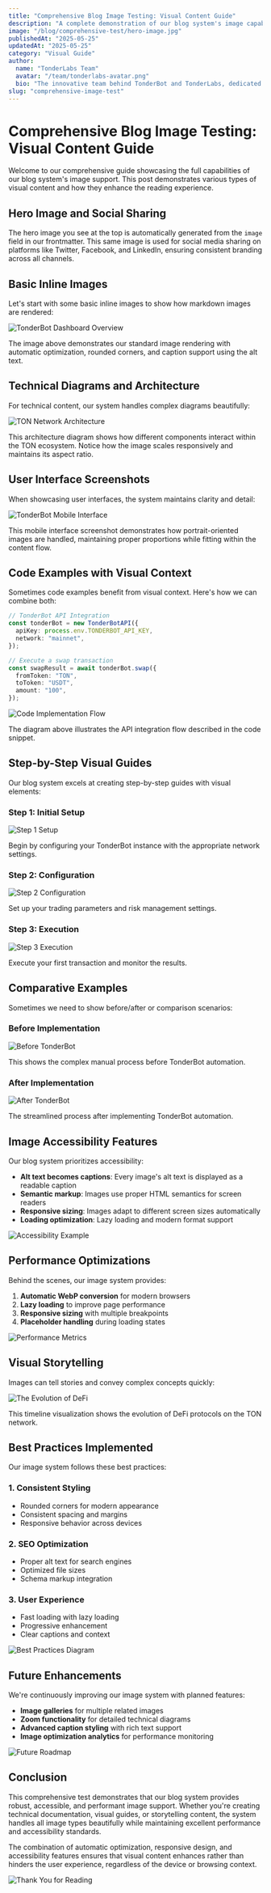 ```yaml
---
title: "Comprehensive Blog Image Testing: Visual Content Guide"
description: "A complete demonstration of our blog system's image capabilities, featuring hero images, inline content images, technical diagrams, and visual storytelling examples."
image: "/blog/comprehensive-test/hero-image.jpg"
publishedAt: "2025-05-25"
updatedAt: "2025-05-25"
category: "Visual Guide"
author:
  name: "TonderLabs Team"
  avatar: "/team/tonderlabs-avatar.png"
  bio: "The innovative team behind TonderBot and TonderLabs, dedicated to building next-generation Web3 solutions on the TON Network."
slug: "comprehensive-image-test"
---
```


# Comprehensive Blog Image Testing: Visual Content Guide

Welcome to our comprehensive guide showcasing the full capabilities of our blog system's image support. This post demonstrates various types of visual content and how they enhance the reading experience.

## Hero Image and Social Sharing

The hero image you see at the top is automatically generated from the `image` field in our frontmatter. This same image is used for social media sharing on platforms like Twitter, Facebook, and LinkedIn, ensuring consistent branding across all channels.

## Basic Inline Images

Let's start with some basic inline images to show how markdown images are rendered:

![TonderBot Dashboard Overview](https://via.placeholder.com/800x450/3DB3FC/FFFFFF?text=TonderBot+Dashboard+Overview)

The image above demonstrates our standard image rendering with automatic optimization, rounded corners, and caption support using the alt text.

## Technical Diagrams and Architecture

For technical content, our system handles complex diagrams beautifully:

![TON Network Architecture](https://via.placeholder.com/900x500/5C80FA/FFFFFF?text=TON+Network+Architecture+Diagram)

This architecture diagram shows how different components interact within the TON ecosystem. Notice how the image scales responsively and maintains its aspect ratio.

## User Interface Screenshots

When showcasing user interfaces, the system maintains clarity and detail:

![TonderBot Mobile Interface](https://via.placeholder.com/400x600/936BF9/FFFFFF?text=Mobile+Interface)

This mobile interface screenshot demonstrates how portrait-oriented images are handled, maintaining proper proportions while fitting within the content flow.

## Code Examples with Visual Context

Sometimes code examples benefit from visual context. Here's how we can combine both:

```typescript
// TonderBot API Integration
const tonderBot = new TonderBotAPI({
  apiKey: process.env.TONDERBOT_API_KEY,
  network: "mainnet",
});

// Execute a swap transaction
const swapResult = await tonderBot.swap({
  fromToken: "TON",
  toToken: "USDT",
  amount: "100",
});
```

![Code Implementation Flow](https://via.placeholder.com/800x300/FF6B6B/FFFFFF?text=API+Integration+Flow+Diagram)

The diagram above illustrates the API integration flow described in the code snippet.

## Step-by-Step Visual Guides

Our blog system excels at creating step-by-step guides with visual elements:

### Step 1: Initial Setup

![Step 1 Setup](https://via.placeholder.com/600x300/4ECDC4/FFFFFF?text=Step+1%3A+Initial+Setup)

Begin by configuring your TonderBot instance with the appropriate network settings.

### Step 2: Configuration

![Step 2 Configuration](https://via.placeholder.com/600x300/45B7D1/FFFFFF?text=Step+2%3A+Configuration)

Set up your trading parameters and risk management settings.

### Step 3: Execution

![Step 3 Execution](https://via.placeholder.com/600x300/96CEB4/FFFFFF?text=Step+3%3A+Execution)

Execute your first transaction and monitor the results.

## Comparative Examples

Sometimes we need to show before/after or comparison scenarios:

### Before Implementation

![Before TonderBot](https://via.placeholder.com/700x350/E74C3C/FFFFFF?text=Manual+Trading+Process)

This shows the complex manual process before TonderBot automation.

### After Implementation

![After TonderBot](https://via.placeholder.com/700x350/27AE60/FFFFFF?text=Automated+Trading+with+TonderBot)

The streamlined process after implementing TonderBot automation.

## Image Accessibility Features

Our blog system prioritizes accessibility:

- **Alt text becomes captions**: Every image's alt text is displayed as a readable caption
- **Semantic markup**: Images use proper HTML semantics for screen readers
- **Responsive sizing**: Images adapt to different screen sizes automatically
- **Loading optimization**: Lazy loading and modern format support

![Accessibility Example](https://via.placeholder.com/500x250/9B59B6/FFFFFF?text=Accessibility+First+Design)

## Performance Optimizations

Behind the scenes, our image system provides:

1. **Automatic WebP conversion** for modern browsers
2. **Lazy loading** to improve page performance
3. **Responsive sizing** with multiple breakpoints
4. **Placeholder handling** during loading states

![Performance Metrics](https://via.placeholder.com/800x400/F39C12/FFFFFF?text=Performance+Optimization+Results)

## Visual Storytelling

Images can tell stories and convey complex concepts quickly:

![The Evolution of DeFi](https://via.placeholder.com/900x400/8E44AD/FFFFFF?text=The+Evolution+of+DeFi+on+TON)

This timeline visualization shows the evolution of DeFi protocols on the TON network.

## Best Practices Implemented

Our image system follows these best practices:

### 1. Consistent Styling

- Rounded corners for modern appearance
- Consistent spacing and margins
- Responsive behavior across devices

### 2. SEO Optimization

- Proper alt text for search engines
- Optimized file sizes
- Schema markup integration

### 3. User Experience

- Fast loading with lazy loading
- Progressive enhancement
- Clear captions and context

![Best Practices Diagram](https://via.placeholder.com/700x400/1ABC9C/FFFFFF?text=Image+Best+Practices+Implementation)

## Future Enhancements

We're continuously improving our image system with planned features:

- **Image galleries** for multiple related images
- **Zoom functionality** for detailed technical diagrams
- **Advanced caption styling** with rich text support
- **Image optimization analytics** for performance monitoring

![Future Roadmap](https://via.placeholder.com/800x350/3498DB/FFFFFF?text=Future+Image+Enhancement+Roadmap)

## Conclusion

This comprehensive test demonstrates that our blog system provides robust, accessible, and performant image support. Whether you're creating technical documentation, visual guides, or storytelling content, the system handles all image types beautifully while maintaining excellent performance and accessibility standards.

The combination of automatic optimization, responsive design, and accessibility features ensures that visual content enhances rather than hinders the user experience, regardless of the device or browsing context.

![Thank You for Reading](https://via.placeholder.com/600x200/E67E22/FFFFFF?text=Thank+You+for+Reading!)
